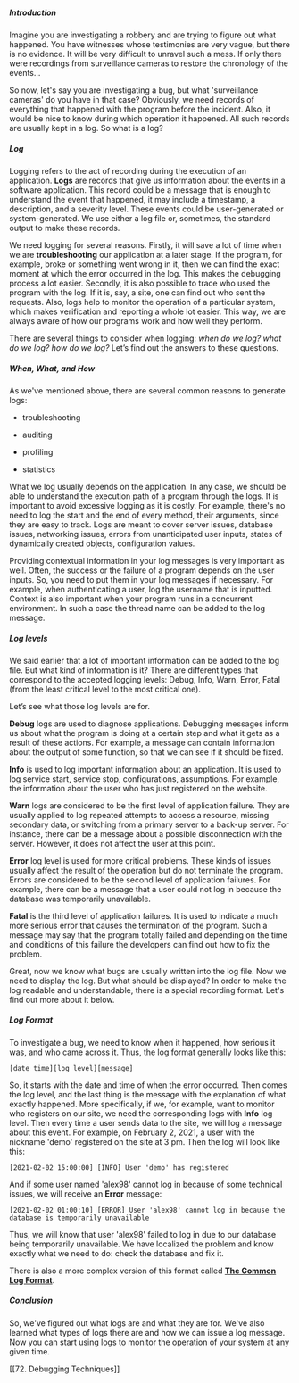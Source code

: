 ##### Introduction

Imagine you are investigating a robbery and are trying to figure out what happened. You have witnesses whose testimonies are very vague, but there is no evidence. It will be very difficult to unravel such a mess. If only there were recordings from surveillance cameras to restore the chronology of the events...

So now, let's say you are investigating a bug, but what 'surveillance cameras' do you have in that case? Obviously, we need records of everything that happened with the program before the incident. Also, it would be nice to know during which operation it happened. All such records are usually kept in a log. So what is a log?

##### Log

Logging refers to the act of recording during the execution of an application. **Logs** are records that give us information about the events in a software application. This record could be a message that is enough to understand the event that happened, it may include a timestamp, a description, and a severity level. These events could be user-generated or system-generated. We use either a log file or, sometimes, the standard output to make these records.

We need logging for several reasons. Firstly, it will save a lot of time when we are **troubleshooting** our application at a later stage. If the program, for example, broke or something went wrong in it, then we can find the exact moment at which the error occurred in the log. This makes the debugging process a lot easier. Secondly, it is also possible to trace who used the program with the log. If it is, say, a site, one can find out who sent the requests. Also, logs help to monitor the operation of a particular system, which makes verification and reporting a whole lot easier. This way, we are always aware of how our programs work and how well they perform.

There are several things to consider when logging: _when do we log? what do we log? how do we log?_ Let’s find out the answers to these questions.

##### When, What, and How

As we've mentioned above, there are several common reasons to generate logs:

- troubleshooting
    
- auditing
    
- profiling
    
- statistics
    

What we log usually depends on the application. In any case, we should be able to understand the execution path of a program through the logs. It is important to avoid excessive logging as it is costly. For example, there's no need to log the start and the end of every method, their arguments, since they are easy to track. Logs are meant to cover server issues, database issues, networking issues, errors from unanticipated user inputs, states of dynamically created objects, configuration values.

Providing contextual information in your log messages is very important as well. Often, the success or the failure of a program depends on the user inputs. So, you need to put them in your log messages if necessary. For example, when authenticating a user, log the username that is inputted. Context is also important when your program runs in a concurrent environment. In such a case the thread name can be added to the log message.

##### Log levels

We said earlier that a lot of important information can be added to the log file. But what kind of information is it? There are different types that correspond to the accepted logging levels: Debug, Info, Warn, Error, Fatal (from the least critical level to the most critical one).

Let’s see what those log levels are for.

**Debug** logs are used to diagnose applications. Debugging messages inform us about what the program is doing at a certain step and what it gets as a result of these actions. For example, a message can contain information about the output of some function, so that we can see if it should be fixed.

**Info** is used to log important information about an application. It is used to log service start, service stop, configurations, assumptions. For example, the information about the user who has just registered on the website.

**Warn** logs are considered to be the first level of application failure. They are usually applied to log repeated attempts to access a resource, missing secondary data, or switching from a primary server to a back-up server. For instance, there can be a message about a possible disconnection with the server. However, it does not affect the user at this point.

**Error** log level is used for more critical problems. These kinds of issues usually affect the result of the operation but do not terminate the program. Errors are considered to be the second level of application failures. For example, there can be a message that a user could not log in because the database was temporarily unavailable.

**Fatal** is the third level of application failures. It is used to indicate a much more serious error that causes the termination of the program. Such a message may say that the program totally failed and depending on the time and conditions of this failure the developers can find out how to fix the problem.

Great, now we know what bugs are usually written into the log file. Now we need to display the log. But what should be displayed? In order to make the log readable and understandable, there is a special recording format. Let's find out more about it below.

##### Log Format

To investigate a bug, we need to know when it happened, how serious it was, and who came across it. Thus, the log format generally looks like this:

```no-highlight
[date time][log level][message]
```

So, it starts with the date and time of when the error occurred. Then comes the log level, and the last thing is the message with the explanation of what exactly happened. More specifically, if we, for example, want to monitor who registers on our site, we need the corresponding logs with **Info** log level. Then every time a user sends data to the site, we will log a message about this event. For example, on February 2, 2021, a user with the nickname 'demo' registered on the site at 3 pm. Then the log will look like this:

```no-highlight
[2021-02-02 15:00:00] [INFO] User 'demo' has registered
```

And if some user named 'alex98' cannot log in because of some technical issues, we will receive an **Error** message:

```no-highlight
[2021-02-02 01:00:10] [ERROR] User 'alex98' cannot log in because the database is temporarily unavailable
```

Thus, we will know that user 'alex98' failed to log in due to our database being temporarily unavailable. We have localized the problem and know exactly what we need to do: check the database and fix it.

There is also a more complex version of this format called [**The Common Log Format**](https://en.wikipedia.org/wiki/Common_Log_Format).

##### Conclusion

So, we've figured out what logs are and what they are for. We've also learned what types of logs there are and how we can issue a log message. Now you can start using logs to monitor the operation of your system at any given time.

[[72. Debugging Techniques]]
